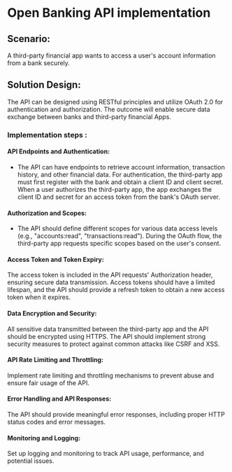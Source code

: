 

# Open Banking API implementation

## Scenario:
 A third-party financial app wants to access a user's account information from a bank securely. 

## Solution Design:
The API can be designed using RESTful principles and utilize OAuth 2.0 for authentication and authorization. 
The outcome will enable secure data exchange between banks and third-party financial Apps.

### Implementation steps :

#### API Endpoints and Authentication:

- The API can have endpoints to retrieve account information, transaction history, and other financial data.
For authentication, the third-party app must first register with the bank and obtain a client ID and client secret.
When a user authorizes the third-party app, the app exchanges the client ID and secret for an access token from the bank's OAuth server.

#### Authorization and Scopes:

- The API should define different scopes for various data access levels (e.g., "accounts:read", "transactions:read").
During the OAuth flow, the third-party app requests specific scopes based on the user's consent.

#### Access Token and Token Expiry:

The access token is included in the API requests' Authorization header, ensuring secure data transmission.
Access tokens should have a limited lifespan, and the API should provide a refresh token to obtain a new access token when it expires.

#### Data Encryption and Security:

All sensitive data transmitted between the third-party app and the API should be encrypted using HTTPS.
The API should implement strong security measures to protect against common attacks like CSRF and XSS.

#### API Rate Limiting and Throttling:

Implement rate limiting and throttling mechanisms to prevent abuse and ensure fair usage of the API.


#### Error Handling and API Responses:

The API should provide meaningful error responses, including proper HTTP status codes and error messages.

#### Monitoring and Logging:

Set up logging and monitoring to track API usage, performance, and potential issues.
